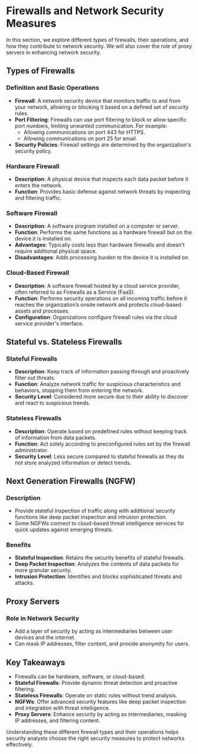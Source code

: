 # Firewalls and Network Security Measures

In this section, we explore different types of firewalls, their operations, and how they contribute to network security. We will also cover the role of proxy servers in enhancing network security.

## Types of Firewalls

### Definition and Basic Operations
- **Firewall**: A network security device that monitors traffic to and from your network, allowing or blocking it based on a defined set of security rules.
- **Port Filtering**: Firewalls can use port filtering to block or allow specific port numbers, limiting unwanted communication. For example:
  - Allowing communications on port 443 for HTTPS.
  - Allowing communications on port 25 for email.
- **Security Policies**: Firewall settings are determined by the organization's security policy.

### Hardware Firewall
- **Description**: A physical device that inspects each data packet before it enters the network.
- **Function**: Provides basic defense against network threats by inspecting and filtering traffic.

### Software Firewall
- **Description**: A software program installed on a computer or server.
- **Function**: Performs the same functions as a hardware firewall but on the device it is installed on.
- **Advantages**: Typically costs less than hardware firewalls and doesn't require additional physical space.
- **Disadvantages**: Adds processing burden to the device it is installed on.

### Cloud-Based Firewall
- **Description**: A software firewall hosted by a cloud service provider, often referred to as Firewalls as a Service (FaaS).
- **Function**: Performs security operations on all incoming traffic before it reaches the organization’s onsite network and protects cloud-based assets and processes.
- **Configuration**: Organizations configure firewall rules via the cloud service provider's interface.

## Stateful vs. Stateless Firewalls

### Stateful Firewalls
- **Description**: Keep track of information passing through and proactively filter out threats.
- **Function**: Analyze network traffic for suspicious characteristics and behaviors, stopping them from entering the network.
- **Security Level**: Considered more secure due to their ability to discover and react to suspicious trends.

### Stateless Firewalls
- **Description**: Operate based on predefined rules without keeping track of information from data packets.
- **Function**: Act solely according to preconfigured rules set by the firewall administrator.
- **Security Level**: Less secure compared to stateful firewalls as they do not store analyzed information or detect trends.

## Next Generation Firewalls (NGFW)

### Description
- Provide stateful inspection of traffic along with additional security functions like deep packet inspection and intrusion protection.
- Some NGFWs connect to cloud-based threat intelligence services for quick updates against emerging threats.

### Benefits
- **Stateful Inspection**: Retains the security benefits of stateful firewalls.
- **Deep Packet Inspection**: Analyzes the contents of data packets for more granular security.
- **Intrusion Protection**: Identifies and blocks sophisticated threats and attacks.

## Proxy Servers

### Role in Network Security
- Add a layer of security by acting as intermediaries between user devices and the internet.
- Can mask IP addresses, filter content, and provide anonymity for users.

## Key Takeaways
- Firewalls can be hardware, software, or cloud-based.
- **Stateful Firewalls**: Provide dynamic threat detection and proactive filtering.
- **Stateless Firewalls**: Operate on static rules without trend analysis.
- **NGFWs**: Offer advanced security features like deep packet inspection and integration with threat intelligence.
- **Proxy Servers**: Enhance security by acting as intermediaries, masking IP addresses, and filtering content.

Understanding these different firewall types and their operations helps security analysts choose the right security measures to protect networks effectively.